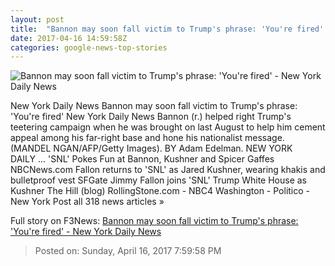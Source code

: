 ```yaml
---
layout: post
title:  "Bannon may soon fall victim to Trump's phrase: 'You're fired' - New York Daily News"
date: 2017-04-16 14:59:58Z
categories: google-news-top-stories
---
```


![Bannon may soon fall victim to Trump's phrase: 'You're fired' - New York Daily News](http://assets.nydailynews.com/polopoly_fs/1.3061644.1492353589!/img/httpImage/image.jpg_gen/derivatives/landscape_1200/afp-ki8tq.jpg)

New York Daily News Bannon may soon fall victim to Trump's phrase: 'You're fired' New York Daily News Bannon (r.) helped right Trump's teetering campaign when he was brought on last August to help him cement appeal among his far-right base and hone his nationalist message. (MANDEL NGAN/AFP/Getty Images). BY Adam Edelman. NEW YORK DAILY ... 'SNL' Pokes Fun at Bannon, Kushner and Spicer Gaffes NBCNews.com Fallon returns to 'SNL' as Jared Kushner, wearing khakis and bulletproof vest SFGate Jimmy Fallon joins 'SNL' Trump White House as Kushner The Hill (blog) RollingStone.com - NBC4 Washington - Politico - New York Post all 318 news articles »


Full story on F3News: [Bannon may soon fall victim to Trump's phrase: 'You're fired' - New York Daily News](http://www.f3nws.com/n/YvWytD)

> Posted on: Sunday, April 16, 2017 7:59:58 PM

